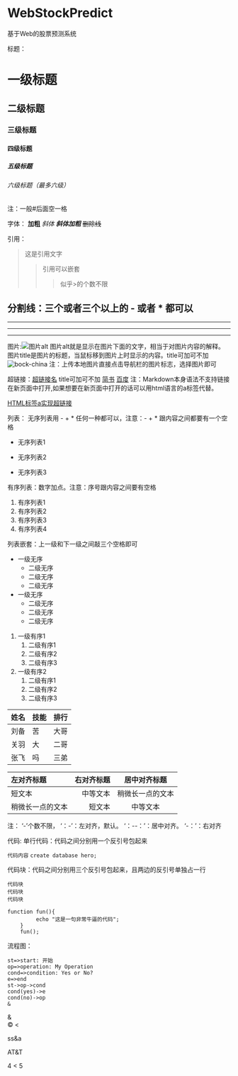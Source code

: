 # WebStockPredict
基于Web的股票预测系统

标题：
# 一级标题
## 二级标题
### 三级标题
#### 四级标题
##### 五级标题
###### 六级标题（最多六级）
注：一般#后面空一格

字体：
**加粗**
*斜体*
***斜体加粗***
~~删除线~~

引用：
>这是引用文字
>>引用可以嵌套
>>>似乎>的个数不限

分割线：三个或者三个以上的 - 或者 * 都可以
---
----
***
*****

图片:![图片alt](图片URL "图片title")
图片alt就是显示在图片下面的文字，相当于对图片内容的解释。
图片title是图片的标题，当鼠标移到图片上时显示的内容。title可加可不加
![bock-china](https://ss0.bdstatic.com/70cFvHSh_Q1YnxGkpoWK1HF6hhy/it/%20u=702257389,1274025419&fm=27&gp=0.jpg "区块链")
注：上传本地图片直接点击导航栏的图片标志，选择图片即可

超链接：[超链接名](超链接地址 "超链接title")  title可加可不加
[简书](http://jiansu.com)
[百度](http://baidu.com)
注：Markdown本身语法不支持链接在新页面中打开,如果想要在新页面中打开的话可以用html语言的a标签代替。

<a href="http://baidu.com" target="_blank">HTML标签a实现超链接</a>

列表：
无序列表用 - + * 任何一种都可以，注意：- + * 跟内容之间都要有一个空格
- 无序列表1
+ 无序列表2
* 无序列表3

有序列表：数字加点。注意：序号跟内容之间要有空格
1. 有序列表1
2. 有序列表2
3. 有序列表3
1. 有序列表4

列表嵌套：上一级和下一级之间敲三个空格即可
+ 一级无序   
   + 二级无序
   + 二级无序
   + 二级无序
+ 一级无序
   + 二级无序   
   + 二级无序   
   + 二级无序
   
1. 一级有序1
   1. 二级有序1  
   2. 二级有序2  
   3. 二级有序3
2. 一级有序2
   1. 二级有序1   
   2. 二级有序2  
   3. 二级有序3  


|姓名|技能|排行|
|---|---|---|
|刘备|苦|大哥|
|关羽|大|二哥|
|张飞|吗|三弟|


| 左对齐标题 | 右对齐标题 | 居中对齐标题 |
| :------| ------: | :------: |
| 短文本 | 中等文本 | 稍微长一点的文本 |
| 稍微长一点的文本 | 短文本 | 中等文本 |


注： ‘-’个数不限， ‘：-’：左对齐，默认。 ‘：--：’：居中对齐。 ‘-：’：右对齐

代码:
单行代码：代码之间分别用一个反引号包起来

`代码内容`
`create database hero;`

代码块：代码之间分别用三个反引号包起来，且两边的反引号单独占一行

```
代码块
代码块
代码块
```
```
function fun(){
         echo "这是一句非常牛逼的代码";
    }
    fun();
```

流程图：
```flow
st=>start: 开始
op=>operation: My Operation
cond=>condition: Yes or No?
e=>end
st->op->cond
cond(yes)->e
cond(no)->op
&
```

&amp;   
&copy;
&lt;

ss&a

AT&T

4 < 5
